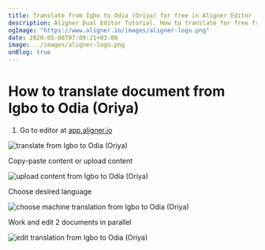 ```yaml
---
title: Translate from Igbo to Odia (Oriya) for free in Aligner Editor
description: Aligner Dual Editor Tutorial. How to translate for free from Igbo to Odia (Oriya). Aligner is multilingual document management platform. 
ogImage: "https://www.aligner.io/images/aligner-logo.png"
date: 2020-05-06T07:09:21+03:00
image: ../images/aligner-logo.png
onBlog: true
---
```


# How to translate document from Igbo to Odia (Oriya)

1. Go to editor at [app.aligner.io](https://app.aligner.io "Aligner App web page")

![translate from Igbo to Odia (Oriya)](../aligner-blank-editor.png "translate from Igbo to Odia (Oriya)")

Copy-paste content or upload content

![upload content from Igbo to Odia (Oriya)](../aligner-uploaded-document.png "upload content from Igbo to Odia (Oriya)")

Choose desired language

![choose machine translation from Igbo to Odia (Oriya)](../aligner-language-dropdown.png "choose machine translation from Igbo to Odia (Oriya)")

Work and edit 2 documents in parallel

![edit translation from Igbo to Odia (Oriya)](../aligner-double-sitded-editor.png "edit translation from Igbo to Odia (Oriya)")

